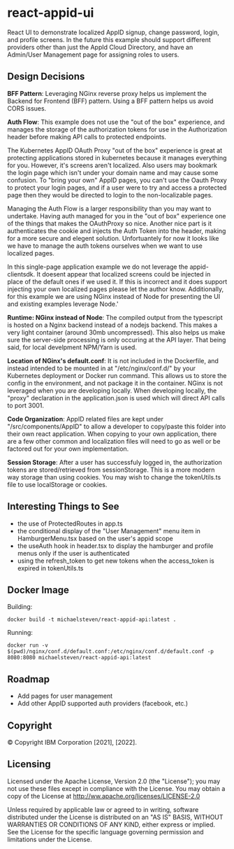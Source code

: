# react-appid-ui
React UI to demonstrate localized AppID signup, change password, login, and profile screens.  In the future this example should support different providers other than just the AppId Cloud Directory, and have an Admin/User Management page for assigning roles to users.

## Design Decisions

**BFF Pattern**: Leveraging NGinx reverse proxy helps us implement the Backend for Frontend (BFF) pattern. Using a BFF pattern helps us avoid CORS issues.

**Auth Flow**: This example does not use the "out of the box" experience, and manages the storage of the authorization tokens for use in the Authorization header before making API calls to protected endpoints. 

The Kubernetes AppID OAuth Proxy "out of the box" experience is great at protecting applications stored in kubernetes because it manages everything for you. However, it's screens aren't localized. Also users may bookmark the login page which isn't under your domain name and may cause some confusion.  To "bring your own" AppID pages, you can't use the Oauth Proxy to protect your login pages, and if a user were to try and access a protected page then they would be directed to login to the non-localizable pages. 

Managing the Auth Flow is a larger responsibility than you may want to undertake. Having auth managed for you in the "out of box" experience one of the things that makes the OAuthProxy so nice. Another nice part is it authenticates the cookie and injects the Auth Token into the header, making for a more secure and elegent solution.  Unfortuantely for now it looks like we have to manage the auth tokens ourselves when we want to use localized pages.

In this single-page application example we do not leverage the appid-clientsdk. It doesent appear that localized screens could be injected in place of the default ones if we used it.  If this is incorrect and it does support injecting your own localized pages please let the author know.   Additionally, for this example we are using NGinx instead of Node for presenting the UI and existing examples leverage Node.'

**Runtime: NGinx instead of Node**: The compiled output from the typescript is hosted on a Nginx backend instead of a nodejs backend.  This makes a very light container (around 30mb uncompressed).  This also helps us make sure the server-side processing is only occuring at the API layer. That being said, for local develpment NPM/Yarn is used.

**Location of NGinx's default.conf**: It is not included in the Dockerfile, and instead intended to be mounted in at "/etc/nginx/conf.d/" by your Kubernetes deployment or Docker run command.  This allows us to store the config in the environment, and not package it in the container. NGinx is not leveraged when you are developing locally. When developing locally, the "proxy" declaration in the application.json is used which will direct API calls to port 3001.

**Code Organization**: AppID related files are kept under "/src/components/AppID" to allow a developer to copy/paste this folder into their own react application.  When copying to your own application, there are a few other common and localization files will need to go as well or be factored out for your own implementation.

**Session Storage**: After a user has successfuly logged in, the authorization tokens are stored/retrieved from sessionStorage. This is a more modern way storage than using cookies.  You may wish to change the tokenUtils.ts file to use localStorage or cookies.

## Interesting Things to See
- the use of ProtectedRoutes in app.ts
- the conditional display of the "User Management" menu item in HamburgerMenu.tsx based on the user's appid scope
- the useAuth hook in header.tsx to display the hamburger and profile menus only if the user is authenticated
- using the refresh_token to get new tokens when the access_token is expired in tokenUtils.ts

## Docker Image
Building:
```
docker build -t michaelsteven/react-appid-api:latest .
```

Running:
```
docker run -v $(pwd)/nginx/conf.d/default.conf:/etc/nginx/conf.d/default.conf -p 8080:8080 michaelsteven/react-appid-api:latest
```

## Roadmap
- Add pages for user management
- Add other AppID supported auth providers (facebook, etc.)

## Copyright
© Copyright IBM Corporation \[2021\], \[2022\].

## Licensing
Licensed under the Apache License, Version 2.0 (the "License"); you may not use these files except in compliance with the License. You may obtain a copy of the License at http://ww.apache.org/licenses/LICENSE-2.0

Unless required by applicable law or agreed to in writing, software distributed under the License is distributed on an "AS IS" BASIS, WITHOUT WARRANTIES OR CONDITIONS OF ANY KIND, either express or implied. See the License for the specific language governing permission and limitations under the License.







